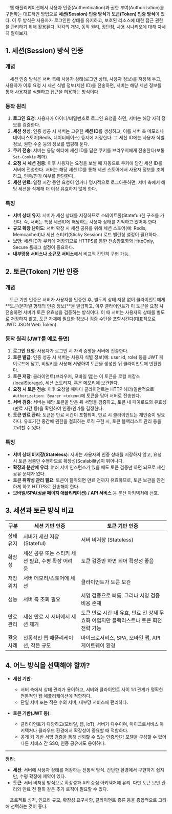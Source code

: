 &emsp;웹 애플리케이션에서 사용자 인증(Authentication)과 권한 부여(Authorization)를 구현하는 대표적인 방법으로 **세션(Session) 인증 방식**과 **토큰(Token) 인증 방식**이 있다. 이 두 방식은 사용자가 로그인한 상태를 유지하고, 보호된 리소스에 대한 접근 권한을 관리하기 위해 활용된다. 각각의 개념, 동작 원리, 장단점, 사용 시나리오에 대해 자세히 알아보자.

## 1. 세션(Session) 방식 인증

### 개념  
&emsp;세션 인증 방식은 서버 측에 사용자 상태(로그인 상태, 사용자 정보)를 저장해 두고, 사용자가 이후 요청 시 세션 식별 정보(세션 ID)를 전송하면, 서버는 해당 세션 정보를 통해 사용자를 식별하고 접근을 허용하는 방식이다.

### 동작 원리  
1. **로그인 요청**: 사용자가 아이디/비밀번호로 로그인 요청을 하면, 서버는 해당 자격 정보를 검증한다.  
2. **세션 생성**: 인증 성공 시 서버는 고유한 **세션 ID**를 생성하고, 이를 서버 측 메모리나 데이터스토어(Redis, 데이터베이스) 등지에 저장한다. 그 세션 ID에는 사용자 식별 정보, 권한 수준 등의 정보를 맵핑해 둔다.  
3. **쿠키 전송**: 서버는 응답 헤더에 세션 ID를 담은 쿠키를 브라우저에게 전송한다(보통 `Set-Cookie` 헤더).  
4. **요청 시 세션 검증**: 이후 사용자는 요청을 보낼 때 자동으로 쿠키에 담긴 세션 ID를 서버에 전송한다. 서버는 해당 세션 ID를 통해 세션 스토어에서 사용자 정보를 조회하고, 인증/인가 여부를 판단한다.  
5. **세션 만료**: 일정 시간 동안 요청이 없거나 명시적으로 로그아웃하면, 서버 측에서 해당 세션을 삭제해 더 이상 유효하지 않게 한다.

### 특징  
- **서버 상태 유지**: 서버가 세션 상태를 저장하므로 스테이트풀(Stateful)한 구조를 가진다. 즉, 서버는 특정 세션ID에 해당하는 사용자 상태를 기억하고 있어야 한다.  
- **규모 확장 난이도**: 서버 확장 시 세션 공유를 위해 세션 스토어(예: Redis, Memcached)나 세션 스티키(Sticky Session) 로드 밸런싱 설정이 필요하다.  
- **보안**: 세션 ID가 쿠키에 저장되므로 HTTPS를 통한 전송암호화와 HttpOnly, Secure 플래그 설정이 중요하다.  
- **내부망용 서비스나 소규모 서비스**에서 비교적 간단히 구현 가능.

## 2. 토큰(Token) 기반 인증

### 개념  
&emsp;토큰 기반 인증은 서버가 사용자를 인증한 후, 별도의 상태 저장 없이 클라이언트에게 **토큰(문자열 형태의 인증 정보)**을 발급하고, 이후 클라이언트가 이 토큰을 요청 시 전송하면 서버가 토큰 유효성을 검증하는 방식이다. 이 때 서버는 사용자의 상태를 별도로 저장하지 않고, 토큰 자체에 필요한 정보나 검증 수단을 포함시킨다(대표적으로 JWT: JSON Web Token).

### 동작 원리 (JWT를 예로 들면)  
1. **로그인 요청**: 사용자가 로그인 시 자격 증명을 서버에 전송한다.  
2. **토큰 발급**: 인증 성공 시 서버는 사용자 식별 정보(예: user id, role) 등을 JWT 페이로드에 담고, 비밀키를 사용해 서명하여 토큰을 생성한 뒤 클라이언트에 반환한다.  
3. **토큰 저장**: 클라이언트(브라우저, 모바일 앱)는 이 토큰을 로컬 저장소(localStorage), 세션 스토리지, 혹은 메모리에 보관한다.  
4. **요청 시 토큰 전송**: 이후 요청할 때마다 클라이언트는 HTTP 헤더(일반적으로 `Authorization: Bearer <token>`)에 토큰을 담아 서버로 전송한다.  
5. **서버 검증**: 서버는 해당 토큰을 받은 뒤 서명을 검증하고, 토큰 내 페이로드의 유효성(만료 시간 등)을 확인하여 인증/인가를 결정한다.  
6. **토큰 만료 관리**: 토큰은 만료 시간이 포함되며, 만료 시 클라이언트는 재인증이 필요하다. 유효기간 중간에 권한을 철회하는 로직 구현 시, 토큰 블랙리스트 관리 등을 고려할 수 있다.

### 특징  
- **서버 상태 비저장(Stateless)**: 서버는 사용자의 인증 상태를 저장하지 않고, 요청 시 토큰 검증만 수행하므로 확장성(Scalability)이 뛰어나다.  
- **확장과 분산에 유리**: 여러 서버 인스턴스가 있을 때도 토큰 검증만 하면 되므로 세션 공유 문제가 없다.  
- **토큰 취약성 관리 필요**: 토큰이 탈취되면 만료 전까지 유효하므로, 토큰 보관을 안전하게 하고 HTTPS로 전송해야 한다.  
- **모바일/SPA(싱글 페이지 애플리케이션) / API 서비스** 등 분산 아키텍처에 선호.

## 3. 세션과 토큰 방식 비교

| 구분 | 세션 기반 인증 | 토큰 기반 인증 |
| ---- | -------------- | -------------- |
| 상태 유지 | 서버가 세션 저장 (Stateful) | 서버 비저장 (Stateless) |
| 확장성 | 세션 공유 또는 스티키 세션 필요, 수평 확장 어려움 | 토큰 검증만 하면 되어 확장성 좋음 |
| 저장 위치 | 서버 메모리/스토어에 세션 | 클라이언트가 토큰 보관 |
| 성능 | 서버 측 조회 필요 | 서명 검증으로 빠름, 그러나 서명 검증 비용 존재 |
| 만료 관리 | 세션 만료 시 서버에서 세션 제거 | 토큰 만료 시간 내 유효, 만료 전 강제 무효화 어렵지만 블랙리스트나 토큰 회전 전략 가능 |
| 활용 사례 | 전통적인 웹 애플리케이션, 작은 규모 | 마이크로서비스, SPA, 모바일 앱, API 게이트웨이 환경 |

## 4. 어느 방식을 선택해야 할까?

- **세션 기반**:  
  - 서버 측에서 상태 관리가 용이하고, 서버와 클라이언트 사이 1:1 관계가 명확한 전통적인 웹 애플리케이션에 적합하다.
  - 단일 서버 또는 적은 수의 서버, 내부망 서비스에 편리하다.

- **토큰 기반(JWT 등)**:  
  - 클라이언트가 다양하고(모바일, 웹, IoT), 서버가 다수이며, 마이크로서비스 아키텍처나 클라우드 환경에서 확장성이 중요할 때 적합하다.
  - 공개 키 기반 서명 검증을 통해 신뢰할 수 있는 인증/인가 모델을 구성할 수 있어 다른 서비스 간 SSO, 인증 공유에도 용이하다.

---

**정리**:  
- **세션**: 서버에 사용자 상태를 저장하는 전통적 방식. 간단한 환경에서 구현하기 쉽지만, 수평 확장에 제약이 있다.  
- **토큰**: 서버 비저장 방식으로 확장성과 API 중심 아키텍처에 유리. 다만 토큰 보안 관리와 만료 전 철회 같은 추가 로직이 필요할 수 있다.

&emsp;프로젝트 성격, 인프라 규모, 확장성 요구사항, 클라이언트 종류 등을 종합적으로 고려해 선택하는 것이 좋다.